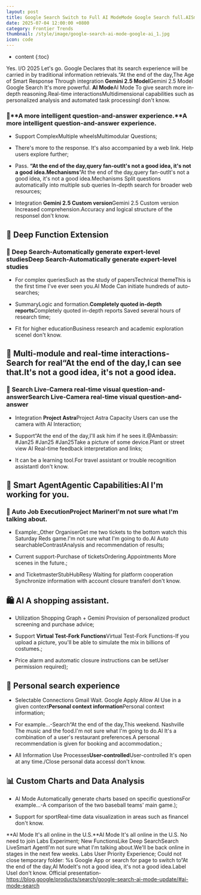 ```yaml
---
layout: post
title: Google Search Switch to Full AI ModeMode Google Search full.AISmart Search
date: 2025-07-04 12:00:00 +0800
category: Frontier Trends
thumbnail: /style/image/google-search-ai-mode-google-ai_1.jpg
icon: code
---
```

* content
{:toc}

Yes. I/O 2025 Let's go. Google Declares that its search experience will be carried in by traditional information retrievals.“At the end of the day,The Age of Smart Response
Through integration **Gemini 2.5 Model**Gemini 2.5 Model Google Search It's more powerful. **AI Mode**AI Mode To give search more in-depth reasoning.Real-time interactionsMultidimensional capabilities such as personalized analysis and automated task processingI don't know.

### 🧠**A more intelligent question-and-answer experience.**A more intelligent question-and-answer experience.

- Support ComplexMultiple wheelsMultimodular Questions;

- There's more to the response. It's also accompanied by a web link. Help users explore further;

- Pass. **“At the end of the day,query fan-outIt's not a good idea, it's not a good idea.Mechanisms**“At the end of the day,query fan-outIt's not a good idea, it's not a good idea.Mechanisms Split questions automatically into multiple sub queries In-depth search for broader web resources;

- Integration **Gemini 2.5 Custom version**Gemini 2.5 Custom version Increased comprehension.Accuracy and logical structure of the responseI don't know.


## 🔬 Deep Function Extension

### 🔹 **Deep Search-Automatically generate expert-level studies**Deep Search-Automatically generate expert-level studies

- For complex queriesSuch as the study of papersTechnical themeThis is the first time I've ever seen you.AI Mode Can initiate hundreds of auto-searches;

- SummaryLogic and formation.**Completely quoted in-depth reports**Completely quoted in-depth reports Saved several hours of research time;

- Fit for higher educationBusiness research and academic exploration sceneI don't know.


## 📸 Multi-module and real-time interactions-Search for real“At the end of the day,I can see that.It's not a good idea, it's not a good idea.

### 🔸 **Search Live-Camera real-time visual question-and-answer**Search Live-Camera real-time visual question-and-answer

- Integration **Project Astra**Project Astra Capacity Users can use the camera with AI Interaction;

- Support“At the end of the day,I'll ask him if he sees it.@Ambassin: #Jan25 #Jan25 #Jan25Take a picture of some device.Plant or street view AI Real-time feedback interpretation and links;

- It can be a learning tool.For travel assistant or trouble recognition assistantI don't know.


## 🤖 Smart AgentAgentic Capabilities:AI I'm working for you.

### 🔹 Auto Job ExecutionProject MarinerI'm not sure what I'm talking about.

- Example:_Other OrganiserGet me two tickets to the bottom watch this Saturday Reds game.I'm not sure what I'm going to do.AI Auto searchableContrastAnalysis and recommendation of results;

- Current support-Purchase of ticketsOrdering.Appointments More scenes in the future.;

- and TicketmasterStubHubResy Waiting for platform cooperation Synchronize information with account closure transferI don't know.


## 🛍️ AI A shopping assistant.

- Utilization Shopping Graph + Gemini Provision of personalized product screening and purchase advice;

- Support **Virtual Test-Fork Functions**Virtual Test-Fork Functions-If you upload a picture, you'll be able to simulate the mix in billions of costumes.;

- Price alarm and automatic closure instructions can be setUser permission required);


## 👤 Personal search experience

- Selectable Connections Gmail Wait. Google Apply Allow AI Use in a given context**Personal context information**Personal context information;

- For example...-Search“At the end of the day,This weekend. Nashville The music and the food.I'm not sure what I'm going to do.AI It's a combination of a user's restaurant preferences.A personal recommendation is given for booking and accommodation.;

- All Information Use Processes**User-controlled**User-controlled It's open at any time./Close personal data accessI don't know.

## 📊 Custom Charts and Data Analysis

- AI Mode Automatically generate charts based on specific questionsFor example...-A comparison of the two baseball teams' main game.);

- Support for sportReal-time data visualization in areas such as financeI don't know.

**AI Mode It's all online in the U.S.**AI Mode It's all online in the U.S. No need to join Labs Experiment;
New FunctionsLike Deep SearchSearch LiveSmart AgentI'm not sure what I'm talking about.We'll be back online in stages in the next few weeks. Labs User Priority Experience;
Could not close temporary folder: %s Google App or search for page to switch to“At the end of the day,AI ModeIt's not a good idea, it's not a good idea.Label UseI don't know.
Official presentation-https://blog.google/products/search/google-search-ai-mode-update/#ai-mode-search
